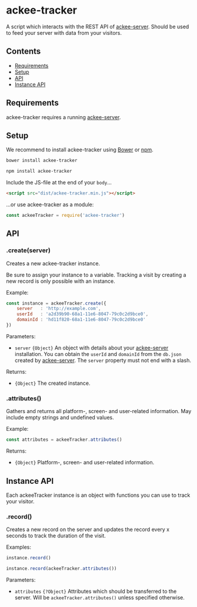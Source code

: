 # ackee-tracker

A script which interacts with the REST API of [ackee-server](https://github.com/electerious/ackee-server). Should be used to feed your server with data from your visitors.

## Contents

- [Requirements](#requirements)
- [Setup](#setup)
- [API](#api)
- [Instance API](#instance-api)

## Requirements

ackee-tracker requires a running [ackee-server](https://github.com/electerious/ackee-server).

## Setup

We recommend to install ackee-tracker using [Bower](https://bower.io) or [npm](https://npmjs.com).

```sh
bower install ackee-tracker
```

```sh
npm install ackee-tracker
```

Include the JS-file at the end of your `body`…

```html
<script src="dist/ackee-tracker.min.js"></script>
```

…or use ackee-tracker as a module:

```js
const ackeeTracker = require('ackee-tracker')
```

## API

### .create(server)

Creates a new ackee-tracker instance.

Be sure to assign your instance to a variable. Tracking a visit by creating a new record is only possible with an instance.

Example:

```js
const instance = ackeeTracker.create({
	server   : 'http://example.com',
	userId   : 'a2d39b90-68a1-11e6-8047-79c0c2d9bce0',
	domainId : 'hd11f820-68a1-11e6-8047-79c0c2d9bce0'
})
```

Parameters:

- `server` `{Object}` An object with details about your [ackee-server](https://github.com/electerious/ackee-server) installation. You can obtain the `userId` and `domainId` from the `db.json` created by [ackee-server](https://github.com/electerious/ackee-server). The `server` property must not end with a slash.

Returns:

- `{Object}` The created instance.

### .attributes()

Gathers and returns all platform-, screen- and user-related information. May include empty strings and undefined values.

Example:

```js
const attributes = ackeeTracker.attributes()
```

Returns:

- `{Object}` Platform-, screen- and user-related information.

## Instance API

Each ackeeTracker instance is an object with functions you can use to track your visitor.

### .record()

Creates a new record on the server and updates the record every x seconds to track the duration of the visit.

Examples:

```js
instance.record()
```

```js
instance.record(ackeeTracker.attributes())
```

Parameters:

- `attributes` `{?Object}` Attributes which should be transferred to the server. Will be `ackeeTracker.attributes()` unless specified otherwise.
